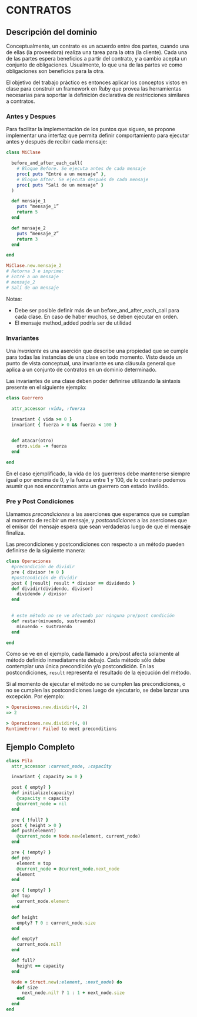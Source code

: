 # CONTRATOS

## Descripción del dominio

Conceptualmente, un contrato es un acuerdo entre dos partes, cuando una de ellas (la proveedora) realiza una tarea para la otra (la cliente). Cada una de las partes espera beneficios a partir del contrato, y a cambio acepta un conjunto de obligaciones. Usualmente, lo que una de las partes ve como obligaciones son beneficios para la otra.

El objetivo del trabajo práctico es entonces aplicar los conceptos vistos en clase para construir un framework en Ruby que provea las herramientas necesarias para soportar la definición declarativa de restricciones similares a contratos.

### Antes y Despues

Para facilitar la implementación de los puntos que siguen, se propone implementar una interfaz que permita definir comportamiento para ejecutar antes y después de recibir cada mensaje:

```ruby
class MiClase

  before_and_after_each_call(
    # Bloque Before. Se ejecuta antes de cada mensaje
    proc{ puts “Entré a un mensaje” },
    # Bloque After. Se ejecuta después de cada mensaje
    proc{ puts “Salí de un mensaje” }
  )

  def mensaje_1
    puts “mensaje_1”
    return 5
  end

  def mensaje_2
    puts “mensaje_2”
    return 3
  end

end

MiClase.new.mensaje_2
# Retorna 3 e imprime:
# Entré a un mensaje
# mensaje_2
# Salí de un mensaje

```

Notas: 
- Debe ser posible definir más de un before_and_after_each_call para cada clase. En caso de haber muchos, se deben ejecutar en orden.
-  El mensaje method_added podría ser de utilidad

### Invariantes

Una *invariante* es una aserción que describe una propiedad que se cumple para todas las instancias de una clase en todo momento. Visto desde un punto de vista conceptual, una invariante es una cláusula general que aplica a un conjunto de contratos en un dominio determinado. 

Las invariantes de una clase deben poder definirse utilizando la sintaxis presente en el siguiente ejemplo:

```ruby
class Guerrero

  attr_accessor :vida, :fuerza

  invariant { vida >= 0 }
  invariant { fuerza > 0 && fuerza < 100 }

  
  def atacar(otro)
    otro.vida -= fuerza
  end

end

```

En el caso ejemplificado, la vida de los guerreros debe mantenerse siempre igual o por encima de 0, y la fuerza entre 1 y 100, de lo contrario podemos asumir que nos encontramos ante un guerrero con estado inválido.

### Pre y Post Condiciones

Llamamos *precondiciones* a las aserciones que esperamos que se cumplan al momento de recibir un mensaje, y *postcondiciones* a las aserciones que el emisor del mensaje espera que sean verdaderas luego de que el mensaje finaliza.

Las precondiciones y postcondiciones con respecto a un método pueden definirse de la siguiente manera:

```ruby
class Operaciones
  #precondición de dividir
  pre { divisor != 0 }
  #postcondición de dividir
  post { |result| result * divisor == dividendo }
  def dividir(dividendo, divisor)
    dividendo / divisor
  end

  
  # este método no se ve afectado por ninguna pre/post condición
  def restar(minuendo, sustraendo)
    minuendo - sustraendo
  end

end

```

Como se ve en el ejemplo, cada llamado a pre/post afecta solamente al método definido inmediatamente debajo. Cada método sólo debe contemplar una única precondición y/o postcondición. En las postcondiciones, `result` representa el resultado de la ejecución del método.

Si al momento de ejecutar el método no se cumplen las precondiciones, o no se cumplen las postcondiciones luego de ejecutarlo, se debe lanzar una excepción. Por ejemplo:

```ruby
> Operaciones.new.dividir(4, 2)
=> 2

> Operaciones.new.dividir(4, 0)
RuntimeError: Failed to meet preconditions
```

## Ejemplo Completo

```ruby
class Pila
  attr_accessor :current_node, :capacity

  invariant { capacity >= 0 }

  post { empty? }
  def initialize(capacity)
    @capacity = capacity
    @current_node = nil
  end

  pre { !full? }
  post { height > 0 }
  def push(element)
    @current_node = Node.new(element, current_node)
  end

  pre { !empty? }
  def pop
    element = top
    @current_node = @current_node.next_node
    element
  end

  pre { !empty? }
  def top
    current_node.element
  end

  def height
    empty? ? 0 : current_node.size
  end

  def empty?
    current_node.nil?
  end

  def full?
    height == capacity
  end

  Node = Struct.new(:element, :next_node) do
    def size
      next_node.nil? ? 1 : 1 + next_node.size
    end
  end
end

```
